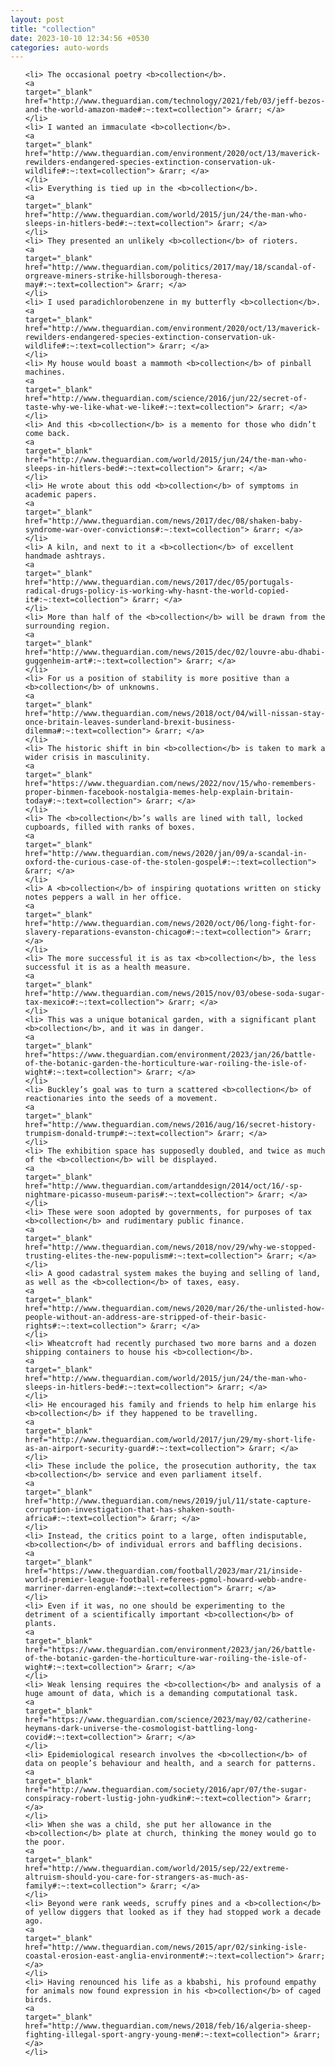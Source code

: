 ```yaml
---
layout: post
title: "collection"
date: 2023-10-10 12:34:56 +0530
categories: auto-words
---
```

<ol>

    <li> The occasional poetry <b>collection</b>.
    <a 
    target="_blank" 
    href="http://www.theguardian.com/technology/2021/feb/03/jeff-bezos-and-the-world-amazon-made#:~:text=collection"> &rarr; </a>
    </li>
    <li> I wanted an immaculate <b>collection</b>.
    <a 
    target="_blank" 
    href="http://www.theguardian.com/environment/2020/oct/13/maverick-rewilders-endangered-species-extinction-conservation-uk-wildlife#:~:text=collection"> &rarr; </a>
    </li>
    <li> Everything is tied up in the <b>collection</b>.
    <a 
    target="_blank" 
    href="http://www.theguardian.com/world/2015/jun/24/the-man-who-sleeps-in-hitlers-bed#:~:text=collection"> &rarr; </a>
    </li>
    <li> They presented an unlikely <b>collection</b> of rioters.
    <a 
    target="_blank" 
    href="http://www.theguardian.com/politics/2017/may/18/scandal-of-orgreave-miners-strike-hillsborough-theresa-may#:~:text=collection"> &rarr; </a>
    </li>
    <li> I used paradichlorobenzene in my butterfly <b>collection</b>.
    <a 
    target="_blank" 
    href="http://www.theguardian.com/environment/2020/oct/13/maverick-rewilders-endangered-species-extinction-conservation-uk-wildlife#:~:text=collection"> &rarr; </a>
    </li>
    <li> My house would boast a mammoth <b>collection</b> of pinball machines.
    <a 
    target="_blank" 
    href="http://www.theguardian.com/science/2016/jun/22/secret-of-taste-why-we-like-what-we-like#:~:text=collection"> &rarr; </a>
    </li>
    <li> And this <b>collection</b> is a memento for those who didn’t come back.
    <a 
    target="_blank" 
    href="http://www.theguardian.com/world/2015/jun/24/the-man-who-sleeps-in-hitlers-bed#:~:text=collection"> &rarr; </a>
    </li>
    <li> He wrote about this odd <b>collection</b> of symptoms in academic papers.
    <a 
    target="_blank" 
    href="http://www.theguardian.com/news/2017/dec/08/shaken-baby-syndrome-war-over-convictions#:~:text=collection"> &rarr; </a>
    </li>
    <li> A kiln, and next to it a <b>collection</b> of excellent handmade ashtrays.
    <a 
    target="_blank" 
    href="http://www.theguardian.com/news/2017/dec/05/portugals-radical-drugs-policy-is-working-why-hasnt-the-world-copied-it#:~:text=collection"> &rarr; </a>
    </li>
    <li> More than half of the <b>collection</b> will be drawn from the surrounding region.
    <a 
    target="_blank" 
    href="http://www.theguardian.com/news/2015/dec/02/louvre-abu-dhabi-guggenheim-art#:~:text=collection"> &rarr; </a>
    </li>
    <li> For us a position of stability is more positive than a <b>collection</b> of unknowns.
    <a 
    target="_blank" 
    href="http://www.theguardian.com/news/2018/oct/04/will-nissan-stay-once-britain-leaves-sunderland-brexit-business-dilemma#:~:text=collection"> &rarr; </a>
    </li>
    <li> The historic shift in bin <b>collection</b> is taken to mark a wider crisis in masculinity.
    <a 
    target="_blank" 
    href="https://www.theguardian.com/news/2022/nov/15/who-remembers-proper-binmen-facebook-nostalgia-memes-help-explain-britain-today#:~:text=collection"> &rarr; </a>
    </li>
    <li> The <b>collection</b>’s walls are lined with tall, locked cupboards, filled with ranks of boxes.
    <a 
    target="_blank" 
    href="http://www.theguardian.com/news/2020/jan/09/a-scandal-in-oxford-the-curious-case-of-the-stolen-gospel#:~:text=collection"> &rarr; </a>
    </li>
    <li> A <b>collection</b> of inspiring quotations written on sticky notes peppers a wall in her office.
    <a 
    target="_blank" 
    href="http://www.theguardian.com/news/2020/oct/06/long-fight-for-slavery-reparations-evanston-chicago#:~:text=collection"> &rarr; </a>
    </li>
    <li> The more successful it is as tax <b>collection</b>, the less successful it is as a health measure.
    <a 
    target="_blank" 
    href="http://www.theguardian.com/news/2015/nov/03/obese-soda-sugar-tax-mexico#:~:text=collection"> &rarr; </a>
    </li>
    <li> This was a unique botanical garden, with a significant plant <b>collection</b>, and it was in danger.
    <a 
    target="_blank" 
    href="https://www.theguardian.com/environment/2023/jan/26/battle-of-the-botanic-garden-the-horticulture-war-roiling-the-isle-of-wight#:~:text=collection"> &rarr; </a>
    </li>
    <li> Buckley’s goal was to turn a scattered <b>collection</b> of reactionaries into the seeds of a movement.
    <a 
    target="_blank" 
    href="http://www.theguardian.com/news/2016/aug/16/secret-history-trumpism-donald-trump#:~:text=collection"> &rarr; </a>
    </li>
    <li> The exhibition space has supposedly doubled, and twice as much of the <b>collection</b> will be displayed.
    <a 
    target="_blank" 
    href="http://www.theguardian.com/artanddesign/2014/oct/16/-sp-nightmare-picasso-museum-paris#:~:text=collection"> &rarr; </a>
    </li>
    <li> These were soon adopted by governments, for purposes of tax <b>collection</b> and rudimentary public finance.
    <a 
    target="_blank" 
    href="http://www.theguardian.com/news/2018/nov/29/why-we-stopped-trusting-elites-the-new-populism#:~:text=collection"> &rarr; </a>
    </li>
    <li> A good cadastral system makes the buying and selling of land, as well as the <b>collection</b> of taxes, easy.
    <a 
    target="_blank" 
    href="http://www.theguardian.com/news/2020/mar/26/the-unlisted-how-people-without-an-address-are-stripped-of-their-basic-rights#:~:text=collection"> &rarr; </a>
    </li>
    <li> Wheatcroft had recently purchased two more barns and a dozen shipping containers to house his <b>collection</b>.
    <a 
    target="_blank" 
    href="http://www.theguardian.com/world/2015/jun/24/the-man-who-sleeps-in-hitlers-bed#:~:text=collection"> &rarr; </a>
    </li>
    <li> He encouraged his family and friends to help him enlarge his <b>collection</b> if they happened to be travelling.
    <a 
    target="_blank" 
    href="http://www.theguardian.com/world/2017/jun/29/my-short-life-as-an-airport-security-guard#:~:text=collection"> &rarr; </a>
    </li>
    <li> These include the police, the prosecution authority, the tax <b>collection</b> service and even parliament itself.
    <a 
    target="_blank" 
    href="http://www.theguardian.com/news/2019/jul/11/state-capture-corruption-investigation-that-has-shaken-south-africa#:~:text=collection"> &rarr; </a>
    </li>
    <li> Instead, the critics point to a large, often indisputable, <b>collection</b> of individual errors and baffling decisions.
    <a 
    target="_blank" 
    href="https://www.theguardian.com/football/2023/mar/21/inside-world-premier-league-football-referees-pgmol-howard-webb-andre-marriner-darren-england#:~:text=collection"> &rarr; </a>
    </li>
    <li> Even if it was, no one should be experimenting to the detriment of a scientifically important <b>collection</b> of plants.
    <a 
    target="_blank" 
    href="https://www.theguardian.com/environment/2023/jan/26/battle-of-the-botanic-garden-the-horticulture-war-roiling-the-isle-of-wight#:~:text=collection"> &rarr; </a>
    </li>
    <li> Weak lensing requires the <b>collection</b> and analysis of a huge amount of data, which is a demanding computational task.
    <a 
    target="_blank" 
    href="https://www.theguardian.com/science/2023/may/02/catherine-heymans-dark-universe-the-cosmologist-battling-long-covid#:~:text=collection"> &rarr; </a>
    </li>
    <li> Epidemiological research involves the <b>collection</b> of data on people’s behaviour and health, and a search for patterns.
    <a 
    target="_blank" 
    href="http://www.theguardian.com/society/2016/apr/07/the-sugar-conspiracy-robert-lustig-john-yudkin#:~:text=collection"> &rarr; </a>
    </li>
    <li> When she was a child, she put her allowance in the <b>collection</b> plate at church, thinking the money would go to the poor.
    <a 
    target="_blank" 
    href="http://www.theguardian.com/world/2015/sep/22/extreme-altruism-should-you-care-for-strangers-as-much-as-family#:~:text=collection"> &rarr; </a>
    </li>
    <li> Beyond were rank weeds, scruffy pines and a <b>collection</b> of yellow diggers that looked as if they had stopped work a decade ago.
    <a 
    target="_blank" 
    href="http://www.theguardian.com/news/2015/apr/02/sinking-isle-coastal-erosion-east-anglia-environment#:~:text=collection"> &rarr; </a>
    </li>
    <li> Having renounced his life as a kbabshi, his profound empathy for animals now found expression in his <b>collection</b> of caged birds.
    <a 
    target="_blank" 
    href="http://www.theguardian.com/news/2018/feb/16/algeria-sheep-fighting-illegal-sport-angry-young-men#:~:text=collection"> &rarr; </a>
    </li>